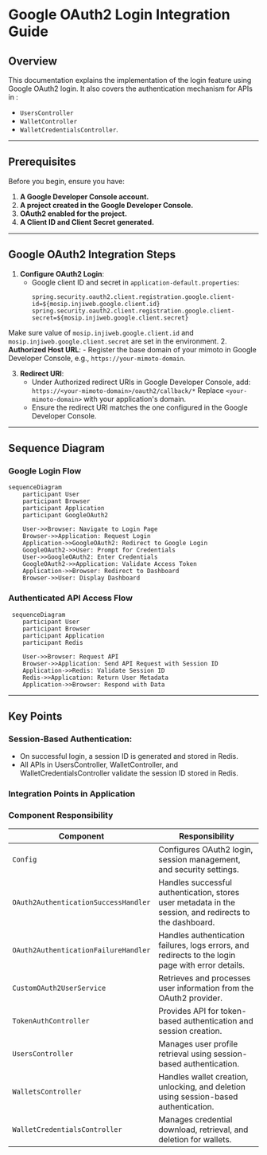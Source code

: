 # Google OAuth2 Login Integration Guide

## Overview
This documentation explains the implementation of the login feature using Google OAuth2 login. It also covers the authentication mechanism for APIs in : 
 - `UsersController`
 - `WalletController`
 - `WalletCredentialsController`.

---

## Prerequisites
Before you begin, ensure you have:
1. **A Google Developer Console account.**
2. **A project created in the Google Developer Console.**
3. **OAuth2 enabled for the project.**
4. **A Client ID and Client Secret generated.**
---

## Google OAuth2 Integration Steps

1. **Configure OAuth2 Login**:
    - Google client ID and secret in `application-default.properties`:
      ```
      spring.security.oauth2.client.registration.google.client-id=${mosip.injiweb.google.client.id}
      spring.security.oauth2.client.registration.google.client-secret=${mosip.injiweb.google.client.secret}
      ```
Make sure value of `mosip.injiweb.google.client.id` and `mosip.injiweb.google.client.secret` are set in the environment.
2. **Authorized Host URL**:
    - Register the base domain of your mimoto in Google Developer Console, e.g., `https://your-mimoto-domain`.

3. **Redirect URI**:
    - Under Authorized redirect URIs in Google Developer Console, add:
      `https://<your-mimoto-domain>/oauth2/callback/*`
      Replace `<your-mimoto-domain>` with your application's domain.
    - Ensure the redirect URI matches the one configured in the Google Developer Console.
---
## Sequence Diagram
### Google Login Flow
```mermaid
sequenceDiagram
    participant User
    participant Browser
    participant Application
    participant GoogleOAuth2

    User->>Browser: Navigate to Login Page
    Browser->>Application: Request Login
    Application->>GoogleOAuth2: Redirect to Google Login
    GoogleOAuth2->>User: Prompt for Credentials
    User->>GoogleOAuth2: Enter Credentials
    GoogleOAuth2->>Application: Validate Access Token
    Application->>Browser: Redirect to Dashboard
    Browser->>User: Display Dashboard
 ```    
### Authenticated API Access Flow
```mermaid
 sequenceDiagram
    participant User
    participant Browser
    participant Application
    participant Redis

    User->>Browser: Request API
    Browser->>Application: Send API Request with Session ID
    Application->>Redis: Validate Session ID
    Redis->>Application: Return User Metadata
    Application->>Browser: Respond with Data
```
---
## Key Points
### Session-Based Authentication:
- On successful login, a session ID is generated and stored in Redis.
- All APIs in UsersController, WalletController, and WalletCredentialsController validate the session ID stored in Redis.

### Integration Points in Application
### Component	Responsibility

| **Component**                  | **Responsibility**                                                                 |
|--------------------------------|-------------------------------------------------------------------------------------|
| `Config`                       | Configures OAuth2 login, session management, and security settings.                |
| `OAuth2AuthenticationSuccessHandler` | Handles successful authentication, stores user metadata in the session, and redirects to the dashboard. |
| `OAuth2AuthenticationFailureHandler` | Handles authentication failures, logs errors, and redirects to the login page with error details. |
| `CustomOAuth2UserService`      | Retrieves and processes user information from the OAuth2 provider.                 |
| `TokenAuthController`          | Provides API for token-based authentication and session creation.                  |
| `UsersController`              | Manages user profile retrieval using session-based authentication.                 |
| `WalletsController`            | Handles wallet creation, unlocking, and deletion using session-based authentication. |
| `WalletCredentialsController`  | Manages credential download, retrieval, and deletion for wallets.                  |---
